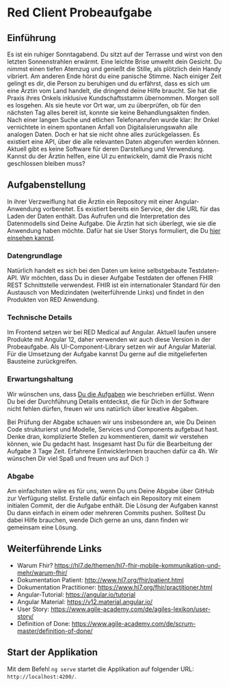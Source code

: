 # Red Client Probeaufgabe

## Einführung
Es ist ein ruhiger Sonntagabend. Du sitzt auf der Terrasse und wirst von den
letzten Sonnenstrahlen erwärmt. Eine leichte Brise umweht dein Gesicht.
Du nimmst einen tiefen Atemzug und genießt die Stille, als plötzlich dein Handy vibriert.
Am anderen Ende hörst du eine panische Stimme. Nach einiger Zeit gelingt es dir, die Person zu beruhigen
und du erfährst, dass es sich um eine Ärztin vom Land handelt, die dringend deine Hilfe braucht.
Sie hat die Praxis ihres Onkels inklusive Kundschaftsstamm übernommen. Morgen soll es losgehen.
Als sie heute vor Ort war, um zu überprüfen, ob für den nächsten Tag alles bereit ist,
konnte sie keine Behandlungsakten finden. Nach einer langen Suche und etlichen Telefonanrufen wurde klar:
Ihr Onkel vernichtete in einem spontanen Anfall von Digitalisierungswahn alle analogen Daten.
Doch er hat sie nicht ohne alles zurückgelassen. Es existiert eine API, über die alle relevanten Daten abgerufen werden können.
Aktuell gibt es keine Software für deren Darstellung und Verwendung.
Kannst du der Ärztin helfen, eine UI zu entwickeln, damit die Praxis nicht geschlossen bleiben muss?

## Aufgabenstellung
In ihrer Verzweiflung hat die Ärztin ein Repository mit einer Angular-Anwendung vorbereitet.
Es existiert bereits ein Service, der die URL für das Laden der Daten enthält. Das Aufrufen und die Interpretation des Datenmodells sind Deine Aufgabe.
Die Ärztin hat sich überlegt, wie sie die Anwendung haben möchte. Dafür hat sie User Storys formuliert, die Du [hier einsehen kannst](./Aufgaben.md).

### Datengrundlage
Natürlich handelt es sich bei den Daten um keine selbstgebaute Testdaten-API.
Wir möchten, dass Du in dieser Aufgabe Testdaten der offenen FHIR REST Schnittstelle verwendest.
FHIR ist ein internationaler Standard für den Austausch von Medizindaten (weiterführende Links) und findet in den Produkten von RED Anwendung.

### Technische Details
Im Frontend setzen wir bei RED Medical auf Angular. Aktuell laufen unsere Produkte mit Angular 12, daher verwenden wir auch diese Version in der Probeaufgabe.
Als UI-Component-Library setzen wir auf Angular Material.
Für die Umsetzung der Aufgabe kannst Du gerne auf die mitgelieferten Bausteine zurückgreifen.

### Erwartungshaltung
Wir wünschen uns, dass [Du die Aufgaben](./Aufgaben.md)  wie beschrieben erfüllst. Wenn Du bei der Durchführung Details entdeckst, die für Dich in der Software nicht fehlen dürfen, 
freuen wir uns natürlich über kreative Abgaben.

Bei Prüfung der Abgabe schauen wir uns insbesondere an, wie Du Deinen Code strukturierst und Modelle, Services und Components aufgebaut hast.
Denke dran, komplizierte Stellen zu kommentieren, damit wir verstehen können, wie Du gedacht hast.
Insgesamt hast Du für die Bearbeitung der Aufgabe 3 Tage Zeit. Erfahrene EntwicklerInnen brauchen dafür ca 4h.
Wir wünschen Dir viel Spaß und freuen uns auf Dich :)

### Abgabe

Am einfachsten wäre es für uns, wenn Du uns Deine Abgabe über GitHub zur Verfügung stellst.
Erstelle dafür einfach ein Repository mit einem initialen Commit, der die Aufgabe enthält. Die Lösung der Aufgaben kannst Du dann einfach in einem oder mehreren Commits pushen.
Solltest Du dabei Hilfe brauchen, wende Dich gerne an uns, dann finden wir gemeinsam eine Lösung.

## Weiterführende Links
* Warum Fhir? https://hl7.de/themen/hl7-fhir-mobile-kommunikation-und-mehr/warum-fhir/
* Dokumentation Patient: http://www.hl7.org/fhir/patient.html
* Dokumentation Practitioner: https://www.hl7.org/fhir/practitioner.html
* Angular-Tutorial: https://angular.io/tutorial
* Angular Material: https://v12.material.angular.io/
* User Story: https://www.agile-academy.com/de/agiles-lexikon/user-story/
* Definition of Done: https://www.agile-academy.com/de/scrum-master/definition-of-done/

## Start der Applikation
Mit dem Befehl `ng serve` startet die Applikation auf folgender URL: `http://localhost:4200/`.
